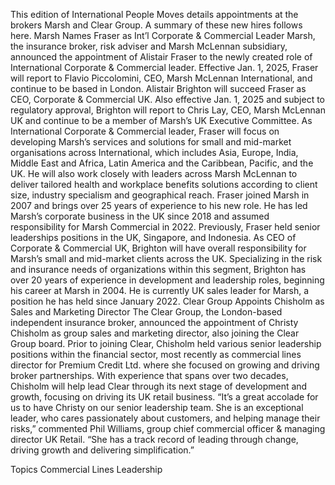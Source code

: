 This edition of International People Moves details appointments at the brokers Marsh and Clear Group.
A summary of these new hires follows here.
Marsh Names Fraser as Int’l Corporate & Commercial Leader
Marsh, the insurance broker, risk adviser and Marsh McLennan subsidiary, announced the appointment of Alistair Fraser to the newly created role of International Corporate & Commercial leader.
Effective Jan. 1, 2025, Fraser will report to Flavio Piccolomini, CEO, Marsh McLennan International, and continue to be based in London.
Alistair Brighton will succeed Fraser as CEO, Corporate & Commercial UK. Also effective Jan. 1, 2025 and subject to regulatory approval, Brighton will report to Chris Lay, CEO, Marsh McLennan UK and continue to be a member of Marsh’s UK Executive Committee.
As International Corporate & Commercial leader, Fraser will focus on developing Marsh’s services and solutions for small and mid-market organisations across International, which includes Asia, Europe, India, Middle East and Africa, Latin America and the Caribbean, Pacific, and the UK. He will also work closely with leaders across Marsh McLennan to deliver tailored health and workplace benefits solutions according to client size, industry specialism and geographical reach.
Fraser joined Marsh in 2007 and brings over 25 years of experience to his new role. He has led Marsh’s corporate business in the UK since 2018 and assumed responsibility for Marsh Commercial in 2022. Previously, Fraser held senior leaderships positions in the UK, Singapore, and Indonesia.
As CEO of Corporate & Commercial UK, Brighton will have overall responsibility for Marsh’s small and mid-market clients across the UK. Specializing in the risk and insurance needs of organizations within this segment, Brighton has over 20 years of experience in development and leadership roles, beginning his career at Marsh in 2004. He is currently UK sales leader for Marsh, a position he has held since January 2022.
Clear Group Appoints Chisholm as Sales and Marketing Director
The Clear Group, the London-based independent insurance broker, announced the appointment of Christy Chisholm as group sales and marketing director, also joining the Clear Group board.
Prior to joining Clear, Chisholm held various senior leadership positions within the financial sector, most recently as commercial lines director for Premium Credit Ltd. where she focused on growing and driving broker partnerships.
With experience that spans over two decades, Chisholm will help lead Clear through its next stage of development and growth, focusing on driving its UK retail business.
“It’s a great accolade for us to have Christy on our senior leadership team. She is an exceptional leader, who cares passionately about customers, and helping manage their risks,” commented Phil Williams, group chief commercial officer & managing director UK Retail. “She has a track record of leading through change, driving growth and delivering simplification.”

Topics
Commercial Lines
Leadership
